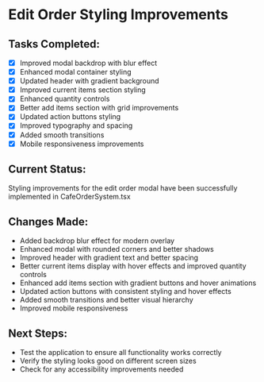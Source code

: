 # Edit Order Styling Improvements

## Tasks Completed:
- [x] Improved modal backdrop with blur effect
- [x] Enhanced modal container styling
- [x] Updated header with gradient background
- [x] Improved current items section styling
- [x] Enhanced quantity controls
- [x] Better add items section with grid improvements
- [x] Updated action buttons styling
- [x] Improved typography and spacing
- [x] Added smooth transitions
- [x] Mobile responsiveness improvements

## Current Status:
Styling improvements for the edit order modal have been successfully implemented in CafeOrderSystem.tsx

## Changes Made:
- Added backdrop blur effect for modern overlay
- Enhanced modal with rounded corners and better shadows
- Improved header with gradient text and better spacing
- Better current items display with hover effects and improved quantity controls
- Enhanced add items section with gradient buttons and hover animations
- Updated action buttons with consistent styling and hover effects
- Added smooth transitions and better visual hierarchy
- Improved mobile responsiveness

## Next Steps:
- Test the application to ensure all functionality works correctly
- Verify the styling looks good on different screen sizes
- Check for any accessibility improvements needed
